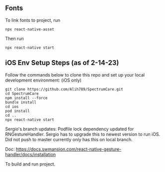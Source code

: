 ## Fonts
To link fonts to project, run

```
npx react-native-asset
```

Then run

```
npx react-native start
```
## iOS Env Setup Steps (as of 2-14-23)
Follow the commands below to clone this repo and set up your local development environment: (iOS only)

```
git clone https://github.com/Alih789/SpectrumCare.git
cd SpectrumCare
npm install --force
bundle install
cd ios
pod install
cd ..
npx react-native start
```

Sergio's branch updates:
Podfile lock dependency updated for RNGestureHandler. Sergio has to upgrade this to newest
version to run iOS. Did not push to master currently only has this on local branch.

Doc: https://docs.swmansion.com/react-native-gesture-handler/docs/installation

To build and run project. 